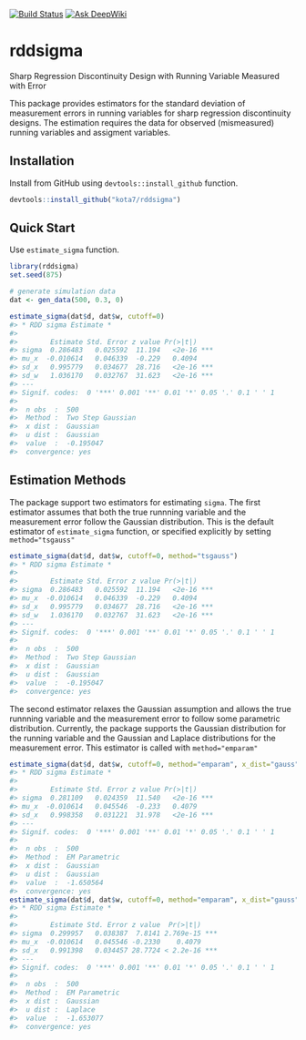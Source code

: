 
<!-- README.md is generated from README.Rmd. Please edit that file -->
[![Build Status](https://travis-ci.org/kota7/rddsigma.svg?branch=master)](https://travis-ci.org/kota7/rddsigma)
[![Ask DeepWiki](https://deepwiki.com/badge.svg)](https://deepwiki.com/kota7/rddsigma)

rddsigma
========

Sharp Regression Discontinuity Design with Running Variable Measured with Error

This package provides estimators for the standard deviation of measurement errors in running variables for sharp regression discontinuity designs. The estimation requires the data for observed (mismeasured) running variables and assigment variables.

Installation
------------

Install from GitHub using `devtools::install_github` function.

``` r
devtools::install_github("kota7/rddsigma")
```

Quick Start
-----------

Use `estimate_sigma` function.

``` r
library(rddsigma)
set.seed(875)

# generate simulation data
dat <- gen_data(500, 0.3, 0)

estimate_sigma(dat$d, dat$w, cutoff=0)
#> * RDD sigma Estimate *
#> 
#>        Estimate Std. Error z value Pr(>|t|)    
#> sigma  0.286483   0.025592  11.194   <2e-16 ***
#> mu_x  -0.010614   0.046339  -0.229   0.4094    
#> sd_x   0.995779   0.034677  28.716   <2e-16 ***
#> sd_w   1.036170   0.032767  31.623   <2e-16 ***
#> ---
#> Signif. codes:  0 '***' 0.001 '**' 0.01 '*' 0.05 '.' 0.1 ' ' 1
#> 
#>  n obs  :  500 
#>  Method :  Two Step Gaussian 
#>  x dist :  Gaussian 
#>  u dist :  Gaussian 
#>  value  :  -0.195047 
#>  convergence: yes
```

Estimation Methods
------------------

The package support two estimators for estimating `sigma`. The first estimator assumes that both the true runnning variable and the measurement error follow the Gaussian distribution. This is the default estimator of `estimate_sigma` function, or specified explicitly by setting `method="tsgauss"`

``` r
estimate_sigma(dat$d, dat$w, cutoff=0, method="tsgauss")
#> * RDD sigma Estimate *
#> 
#>        Estimate Std. Error z value Pr(>|t|)    
#> sigma  0.286483   0.025592  11.194   <2e-16 ***
#> mu_x  -0.010614   0.046339  -0.229   0.4094    
#> sd_x   0.995779   0.034677  28.716   <2e-16 ***
#> sd_w   1.036170   0.032767  31.623   <2e-16 ***
#> ---
#> Signif. codes:  0 '***' 0.001 '**' 0.01 '*' 0.05 '.' 0.1 ' ' 1
#> 
#>  n obs  :  500 
#>  Method :  Two Step Gaussian 
#>  x dist :  Gaussian 
#>  u dist :  Gaussian 
#>  value  :  -0.195047 
#>  convergence: yes
```

The second estimator relaxes the Gaussian assumption and allows the true runnning variable and the measurement error to follow some parametric distribution. Currently, the package supports the Gaussian distribution for the running variable and the Gaussian and Laplace distributions for the measurement error. This estimator is called with `method="emparam"`

``` r
estimate_sigma(dat$d, dat$w, cutoff=0, method="emparam", x_dist="gauss", u_dist="gauss")
#> * RDD sigma Estimate *
#> 
#>        Estimate Std. Error z value Pr(>|t|)    
#> sigma  0.281109   0.024359  11.540   <2e-16 ***
#> mu_x  -0.010614   0.045546  -0.233   0.4079    
#> sd_x   0.998358   0.031221  31.978   <2e-16 ***
#> ---
#> Signif. codes:  0 '***' 0.001 '**' 0.01 '*' 0.05 '.' 0.1 ' ' 1
#> 
#>  n obs  :  500 
#>  Method :  EM Parametric 
#>  x dist :  Gaussian 
#>  u dist :  Gaussian 
#>  value  :  -1.650564 
#>  convergence: yes
estimate_sigma(dat$d, dat$w, cutoff=0, method="emparam", x_dist="gauss", u_dist="lap")
#> * RDD sigma Estimate *
#> 
#>        Estimate Std. Error z value  Pr(>|t|)    
#> sigma  0.299957   0.038387  7.8141 2.769e-15 ***
#> mu_x  -0.010614   0.045546 -0.2330    0.4079    
#> sd_x   0.991398   0.034457 28.7724 < 2.2e-16 ***
#> ---
#> Signif. codes:  0 '***' 0.001 '**' 0.01 '*' 0.05 '.' 0.1 ' ' 1
#> 
#>  n obs  :  500 
#>  Method :  EM Parametric 
#>  x dist :  Gaussian 
#>  u dist :  Laplace 
#>  value  :  -1.653077 
#>  convergence: yes
```
